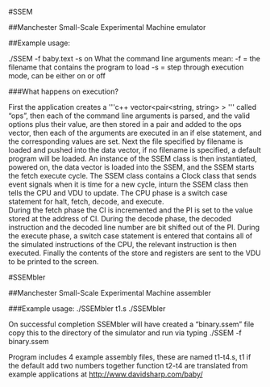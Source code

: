 #SSEM

##Manchester Small-Scale Experimental Machine emulator

##Example usage:

./SSEM -f baby.text -s on 
 What the command line arguments mean: 
-f = the filename that contains the program to load -s = step through execution mode, can be either on or off

###What happens on execution? 

First the application creates a 
'''c++
vector<pair<string, string> >
''' 
called “ops”, then each of the command line arguments is parsed, and the valid options plus their value,  are then stored in a pair and added to the ops vector, then each of the arguments are executed in an if else statement, and the corresponding values are set. 
Next the file specified by filename is loaded and pushed into the data vector, if no filename is specified, a default program will be loaded. 
An instance of the SSEM class is then instantiated, powered on, the data vector is loaded into the SSEM, and the SSEM starts the fetch execute cycle. 
The SSEM class contains a Clock class that sends event signals when it is time for a new cycle, inturn the SSEM class then tells the CPU and VDU to update. 
The CPU phase is a switch case statement for halt, fetch, decode, and execute.  
During the fetch phase the CI is incremented and the PI is set to the value stored at the address of CI. 
During the decode phase, the decoded instruction and the decoded line number are bit shifted out of the PI. 
During the execute phase, a switch case statement is entered that contains all of the simulated instructions of the CPU, the relevant instruction is then executed. 
Finally the contents of the store and registers are sent to the VDU to be printed to the screen.  

#SSEMbler

##Manchester Small-Scale Experimental Machine assembler

###Example usage: 
./SSEMbler t1.s 
./SSEMbler <filename>

On successful completion SSEMbler will have created a “binary.ssem” file copy this to the directory of the simulator and run via typing ./SSEM -f binary.ssem 

Program includes 4 example assembly files, these are named t1-t4.s, t1 if the default add two numbers together function 
t2-t4 are translated from example applications at http://www.davidsharp.com/baby/ 
